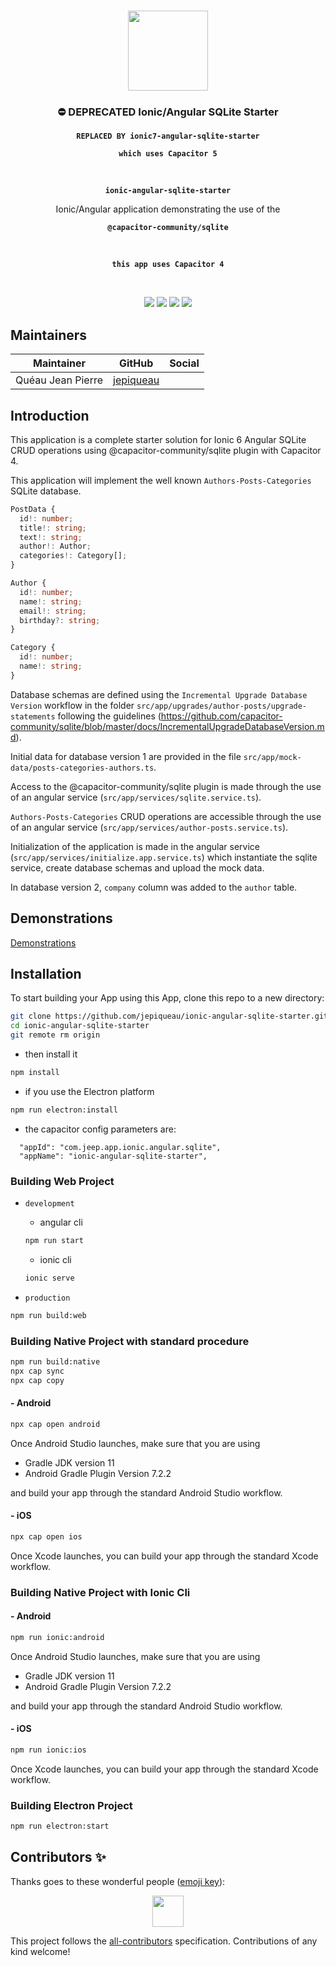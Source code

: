 <p align="center"><br><img src="https://avatars3.githubusercontent.com/u/16580653?v=4" width="128" height="128" /></p>

<h3 align="center">⛔️ DEPRECATED Ionic/Angular SQLite Starter</h3>
<p align="center"><strong><code>REPLACED BY ionic7-angular-sqlite-starter</code></strong></p>
<a href="https://github.com/jepiqueau/ionic7-angular-sqlite-starter"></a>
<p align="center"><strong><code>which uses Capacitor 5</code></strong></p>
<br>
<p align="center"><strong><code>ionic-angular-sqlite-starter</code></strong></p>
<p align="center">Ionic/Angular application demonstrating the use of the</p>
<p align="center"><strong><code>@capacitor-community/sqlite</code></strong></p>
<br>
<p align="center"><strong><code>this app uses Capacitor 4</code></strong></p>
<br>
<p align="center">
  <img src="https://img.shields.io/maintenance/yes/2023?style=flat-square" />
  <a href="https://github.com/jepiqueau/ionic-angular-sqlite-starter"><img src="https://img.shields.io/github/license/jepiqueau/ionic-angular-sqlite-starter?style=flat-square" /></a>
  <a href="https://github.com/jepiqueau/ionic-angular-sqlite-starter"><img src="https://img.shields.io/github/package-json/v/jepiqueau/ionic-angular-sqlite-starter/master?style=flat-square" /></a>
<!-- ALL-CONTRIBUTORS-BADGE:START - Do not remove or modify this section -->
<a href="#contributors-"><img src="https://img.shields.io/badge/all%20contributors-1-orange?style=flat-square" /></a>
<!-- ALL-CONTRIBUTORS-BADGE:END -->
</p>

## Maintainers

| Maintainer        | GitHub                                    | Social |
| ----------------- | ----------------------------------------- | ------ |
| Quéau Jean Pierre | [jepiqueau](https://github.com/jepiqueau) |        |


## Introduction

This application is a complete starter solution for Ionic 6 Angular SQLite CRUD operations using @capacitor-community/sqlite plugin with Capacitor 4.

This application will implement the well known `Authors-Posts-Categories` SQLite database.

```ts
PostData {
  id!: number;
  title!: string;
  text!: string;
  author!: Author;
  categories!: Category[];
}

Author {
  id!: number;
  name!: string;
  email!: string;
  birthday?: string;
}

Category {
  id!: number;
  name!: string;
}
```

Database schemas are defined using the `Incremental Upgrade Database Version` workflow in the folder `src/app/upgrades/author-posts/upgrade-statements` following the guidelines (https://github.com/capacitor-community/sqlite/blob/master/docs/IncrementalUpgradeDatabaseVersion.md).

Initial data for database version 1 are provided in the file `src/app/mock-data/posts-categories-authors.ts`.

Access to the @capacitor-community/sqlite plugin is made through the use of an angular service (`src/app/services/sqlite.service.ts`).

`Authors-Posts-Categories` CRUD operations are accessible  through the use of an angular service (`src/app/services/author-posts.service.ts`).

Initialization of the application is made in the angular service (`src/app/services/initialize.app.service.ts`) which instantiate the sqlite service, create database schemas and upload the mock data.

In database version 2, `company` column was added to the `author` table.

## Demonstrations

[Demonstrations](https://jepiqueau.github.io/ionic-angular-sqlite-starter/)


## Installation

To start building your App using this  App, clone this repo to a new directory:

```bash
git clone https://github.com/jepiqueau/ionic-angular-sqlite-starter.git 
cd ionic-angular-sqlite-starter
git remote rm origin
```

 - then install it

  ```bash
  npm install

  ```

 - if you use the Electron platform

  ```bash
  npm run electron:install
  ```

 - the capacitor config parameters are:

  ```
    "appId": "com.jeep.app.ionic.angular.sqlite",
    "appName": "ionic-angular-sqlite-starter",
  ```

### Building Web Project

 - `development`
   - angular cli

   ```bash
   npm run start
   ```
   - ionic cli

   ```bash
   ionic serve
   ```

 - `production` 

  ```bash
  npm run build:web
  ````

### Building Native Project with standard procedure

```bash
npm run build:native
npx cap sync
npx cap copy
```

#### - Android

```bash
npx cap open android
```

Once Android Studio launches, make sure that you are using 
 - Gradle JDK version 11
 - Android Gradle Plugin Version 7.2.2

and build your app through the standard Android Studio workflow.

#### - iOS

```bash
npx cap open ios
```

Once Xcode launches, you can build your app through the standard Xcode workflow.


### Building Native Project with Ionic Cli

#### - Android

```bash
npm run ionic:android
```

Once Android Studio launches, make sure that you are using 
 - Gradle JDK version 11
 - Android Gradle Plugin Version 7.2.2

and build your app through the standard Android Studio workflow.

#### - iOS

```bash
npm run ionic:ios
```

Once Xcode launches, you can build your app through the standard Xcode workflow.

### Building Electron Project

```bash
npm run electron:start
```

## Contributors ✨

Thanks goes to these wonderful people ([emoji key](https://allcontributors.org/docs/en/emoji-key)):

<!-- ALL-CONTRIBUTORS-LIST:START - Do not remove or modify this section -->
<!-- prettier-ignore-start -->
<!-- markdownlint-disable -->
<p align="center">
  <a href="https://github.com/jepiqueau"><img src="https://github.com/jepiqueau.png?size=100" width="50" height="50" /></a>

</p>

<!-- markdownlint-enable -->
<!-- prettier-ignore-end -->

<!-- ALL-CONTRIBUTORS-LIST:END -->

This project follows the [all-contributors](https://github.com/all-contributors/all-contributors) specification. Contributions of any kind welcome!

